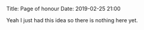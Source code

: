 Title: Page of honour
Date: 2019-02-25 21:00

Yeah I just had this idea so there is nothing here yet.
